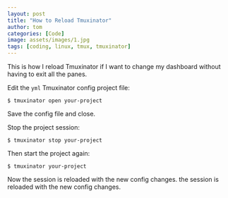 ```yaml
---
layout: post
title: "How to Reload Tmuxinator"
author: tom
categories: [Code]
image: assets/images/1.jpg
tags: [coding, linux, tmux, tmuxinator]
---
```


This is how I reload Tmuxinator if I want to change my dashboard without having to exit all the panes.

Edit the `yml` Tmuxinator config project file:

    $ tmuxinator open your-project

Save the config file and close.

Stop the project session:

    $ tmuxinator stop your-project

Then start the project again:

    $ tmuxinator your-project

Now the session is reloaded with the new config changes. the session is reloaded with the new config changes.